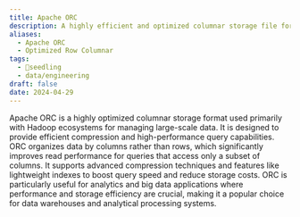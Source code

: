 ```yaml
---
title: Apache ORC
description: A highly efficient and optimized columnar storage file format used in the Hadoop ecosystem to improve performance in big data processing.
aliases:
  - Apache ORC
  - Optimized Row Columnar
tags:
  - 🌱seedling
  - data/engineering
draft: false
date: 2024-04-29
---
```


Apache ORC is a highly optimized columnar storage format used primarily with Hadoop ecosystems for managing large-scale data. It is designed to provide efficient compression and high-performance query capabilities. ORC organizes data by columns rather than rows, which significantly improves read performance for queries that access only a subset of columns. It supports advanced compression techniques and features like lightweight indexes to boost query speed and reduce storage costs. ORC is particularly useful for analytics and big data applications where performance and storage efficiency are crucial, making it a popular choice for data warehouses and analytical processing systems.